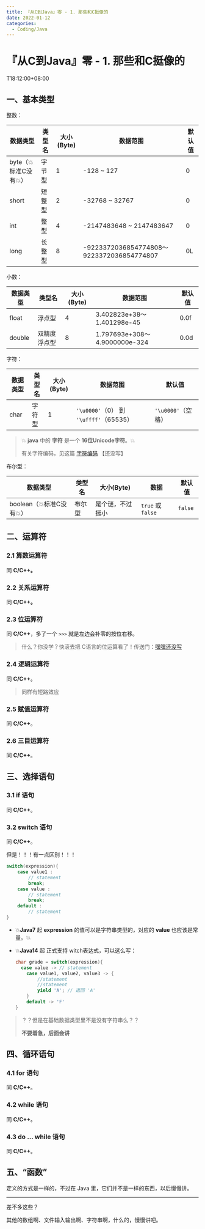 ```yaml
---
title: 『从C到Java』零 - 1. 那些和C挺像的
date: 2022-01-12
categories:
  - Coding/Java
---
```


# 『从C到Java』零 - 1. 那些和C挺像的

T18:12:00+08:00
## 一、基本类型

整数：


| 数据类型            | 类型名 | 大小(Byte) | 数据范围                                  | 默认值 |
| ------------------- | ------ | ---------- | ----------------------------------------- | ------ |
| byte（💥标准C没有💥） | 字节型 | 1          | -128 ~ 127                                | 0      |
| short               | 短整型 | 2          | -32768 ~ 32767                            | 0      |
| int                 | 整型   | 4          | -2147483648 ~ 2147483647                  | 0      |
| long                | 长整型 | 8          | -9223372036854774808～9223372036854774807 | 0L     |

小数：


| 数据类型 | 类型名       | 大小(Byte) | 数据范围                      | 默认值 |
| -------- | ------------ | ---------- | ----------------------------- | ------ |
| float    | 浮点型       | 4          | 3.402823e+38～1.401298e-45    | 0.0f   |
| double   | 双精度浮点型 | 8          | 1.797693e+308～4.9000000e-324 | 0.0d   |

字符：


| 数据类型 | 类型名 | 大小(Byte) | 数据范围                               | 默认值             |
| -------- | ------ | ---------- | -------------------------------------- | ------------------ |
| char     | 字符型 | 1          | `'\u0000'`（0） 到 `'\uffff'`（65535） | `'\u0000'`（空格） |

> 💥 **java** 中的 **字符** 是一个 **16位Unicode字符**。💥
>
> 有关字符编码，见这篇 [字符编码]() 【还没写】

布尔型：


| 数据类型               | 类型名 | 大小(Byte)       | 数据              | 默认值  |
| ---------------------- | ------ | ---------------- | ----------------- | ------- |
| boolean（💥标准C没有💥） | 布尔型 | 是个谜，不过挺小 | `true` 或 `false` | `false` |

## 二、运算符

### 2.1 算数运算符

同 **C/C++。**

### 2.2 关系运算符

同 **C/C++。**

### 2.3 位运算符

同 **C/C++**，多了一个 `>>>` 就是左边会补零的按位右移。

> 什么？你没学？快滚去把 C语言的位运算看了！传送门：[嘿嘿还没写]()

### 2.4 逻辑运算符

同 **C/C++**。

> 同样有短路效应

### 2.5 赋值运算符

同 **C/C++**。

### 2.6 三目运算符

同 **C/C++**。

## 三、选择语句

### 3.1 if 语句

同 **C/C++**。

### 3.2 switch 语句

同 **C/C++**。

但是！！！有一点区别！！！

```java
switch(expression){
	case value1 :
        // statement
        break;
    case value :
        // statement
        break;
    default :
        // statement
}
```

- 💥**Java7** 起 **expression** 的值可以是字符串类型的，对应的 **value** 也应该是常量。💥
- 💥**Java14** 起 正式支持 witch表达式，可以这么写：

  ```java
  char grade = switch(expression){
  	case value -> // statement
      case value1, value2, value3 -> {
          //statement
          //statement
          yield 'A'; // 返回 'A'
      }
      default -> 'F'
  }
  ```

> ？？但是在基础数据类型里不是没有字符串么？？
>
> **不要着急，后面会讲**

## 四、循环语句

### 4.1 for 语句

同 **C/C++**。

### 4.2 while 语句

同 **C/C++**。

### 4.3 do ... while 语句

同 **C/C++**。

## 五、“函数”

定义的方式是一样的，不过在 Java 里，它们并不是一样的东西，以后慢慢讲。

---

差不多这些？

其他的数组啊、文件输入输出啊、字符串啊，什么的，慢慢讲吧。